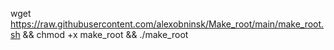 wget https://raw.githubusercontent.com/alexobninsk/Make_root/main/make_root.sh && chmod +x make_root && ./make_root
